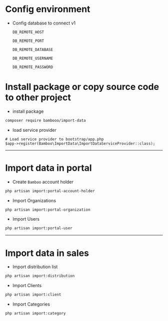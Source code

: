 # Config environment
- Config database to connect v1

    `DB_REMOTE_HOST`

    `DB_REMOTE_PORT`

    `DB_REMOTE_DATABASE`

    `DB_REMOTE_USERNAME`

    `DB_REMOTE_PASSWORD`

# Install package or copy source code to other project
- install package
```bash
composer require bambooo/import-data
```

- load service provider
```
# Load service provider to bootstrap/app.php
$app->register(Bamboo\ImportData\ImportDataServiceProvider::class);
```

---
# Import data in portal
- Create `Bamboo` account holder
```bash
php artisan import:portal-account-holder
```

- Import Organizations
```bash
php artisan import:portal-organization
```

- Import Users
```bash
php artisan import:portal-user
```

---

# Import data in sales
- Import distribution list
```bash
php artisan import:distribution
```

- Import Clients
```bash
php artisan import:client
```

- Import Categories
```bash
php artisan import:category
```
